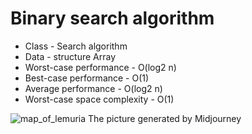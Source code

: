 # Binary search algorithm 

- Class -	Search algorithm 
- Data - structure	Array
- Worst-case performance - O(log2 n)
- Best-case performance -	O(1)
- Average performance -	O(log2 n)
- Worst-case space complexity - O(1) 

![map_of_lemuria](https://github.com/Andrii-Stepanchuk/binary-search/assets/108286950/8000e42f-1635-4fa7-8223-1eff7836efe1)
The picture generated by Midjourney
